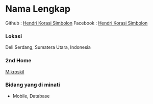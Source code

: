 # Nama Lengkap
Github : [Hendri Korasi Simbolon](https://github.com/hendrikorasisimbolon)
Facebook : [Hendri Korasi Simbolon](https://facebook.com/hendrikorasisimbolon)

### Lokasi
Deli Serdang, Sumatera Utara, Indonesia

### 2nd Home
[Mikroskil](https://mikroskil.ac.id)

### Bidang yang di minati
- Mobile, Database
